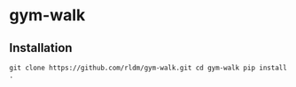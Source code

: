 # gym-walk

## Installation

`git clone https://github.com/rldm/gym-walk.git
 cd gym-walk
 pip install .`